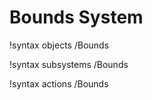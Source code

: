 <!-- MOOSE Documentation Stub: Remove this when content is added. -->

# Bounds System
!syntax objects /Bounds

!syntax subsystems /Bounds

!syntax actions /Bounds
